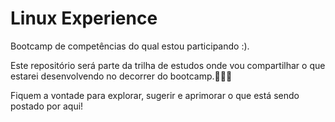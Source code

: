# Linux Experience
Bootcamp de competências do qual estou participando :).

Este repositório será parte da trilha de estudos onde vou compartilhar o que estarei desenvolvendo no decorrer do bootcamp.👨🏾‍💻

Fiquem a vontade para explorar, sugerir e aprimorar o que está sendo postado por aqui! 

